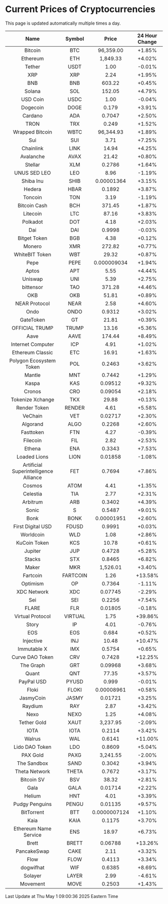 # Current Prices of Cryptocurrencies
This page is updated automatically multiple times a day.

| Name | Symbol | Price | 24 Hour Change |
| :---: |:---:| :---: | :---: |
| Bitcoin | BTC | 96,359.00 | +1.85% |
| Ethereum | ETH | 1,849.33 | +4.02% |
| Tether | USDT | 1.00 | -0.01% |
| XRP | XRP | 2.24 | +1.95% |
| BNB | BNB | 603.22 | +0.45% |
| Solana | SOL | 152.05 | +4.79% |
| USD Coin | USDC | 1.00 | -0.04% |
| Dogecoin | DOGE | 0.179 | +3.91% |
| Cardano | ADA | 0.7047 | +2.50% |
| TRON | TRX | 0.249 | +1.52% |
| Wrapped Bitcoin | WBTC | 96,344.93 | +1.89% |
| Sui | SUI | 3.71 | +7.25% |
| Chainlink | LINK | 14.94 | +4.25% |
| Avalanche | AVAX | 21.42 | +0.80% |
| Stellar | XLM | 0.2786 | +1.64% |
| UNUS SED LEO | LEO | 8.96 | -1.19% |
| Shiba Inu | SHIB | 0.00001364 | +3.15% |
| Hedera | HBAR | 0.1892 | +3.87% |
| Toncoin | TON | 3.19 | -1.19% |
| Bitcoin Cash | BCH | 371.45 | +1.87% |
| Litecoin | LTC | 87.16 | +3.83% |
| Polkadot | DOT | 4.18 | +2.03% |
| Dai | DAI | 0.9998 | -0.03% |
| Bitget Token | BGB | 4.38 | +0.12% |
| Monero | XMR | 272.82 | +0.77% |
| WhiteBIT Token | WBT | 29.32 | +0.87% |
| Pepe | PEPE | 0.000009034 | +1.94% |
| Aptos | APT | 5.55 | +4.44% |
| Uniswap | UNI | 5.39 | +2.75% |
| bittensor | TAO | 371.28 | +4.46% |
| OKB | OKB | 51.81 | +0.89% |
| NEAR Protocol | NEAR | 2.58 | +4.60% |
| Ondo | ONDO | 0.9312 | +3.02% |
| GateToken | GT | 21.81 | +0.39% |
| OFFICIAL TRUMP | TRUMP | 13.16 | +5.36% |
| Aave | AAVE | 174.44 | +8.49% |
| Internet Computer | ICP | 4.91 | +1.02% |
| Ethereum Classic | ETC | 16.91 | +1.63% |
| Polygon Ecosystem Token | POL | 0.2463 | +3.62% |
| Mantle | MNT | 0.7442 | +1.29% |
| Kaspa | KAS | 0.09512 | +9.32% |
| Cronos | CRO | 0.09054 | +2.18% |
| Tokenize Xchange | TKX | 29.88 | +0.13% |
| Render Token | RENDER | 4.61 | +5.58% |
| VeChain | VET | 0.02717 | +2.30% |
| Algorand | ALGO | 0.2268 | +2.60% |
| Fasttoken | FTN | 4.27 | -0.39% |
| Filecoin | FIL | 2.82 | +2.53% |
| Ethena | ENA | 0.3343 | +7.53% |
| Loaded Lions | LION | 0.01858 | -1.08% |
| Artificial Superintelligence Alliance | FET | 0.7694 | +7.86% |
| Cosmos | ATOM | 4.41 | +1.35% |
| Celestia | TIA | 2.77 | +2.31% |
| Arbitrum | ARB | 0.3402 | +4.39% |
| Sonic | S | 0.5487 | +9.01% |
| Bonk | BONK | 0.00001951 | +2.60% |
| First Digital USD | FDUSD | 0.9991 | +0.03% |
| Worldcoin | WLD | 1.08 | +2.86% |
| KuCoin Token | KCS | 10.78 | +0.61% |
| Jupiter | JUP | 0.4728 | +5.28% |
| Stacks | STX | 0.8465 | +6.82% |
| Maker | MKR | 1,526.01 | +3.40% |
| Fartcoin | FARTCOIN | 1.26 | +13.58% |
| Optimism | OP | 0.7364 | -1.11% |
| XDC Network | XDC | 0.07745 | -2.29% |
| Sei | SEI | 0.2256 | +7.54% |
| FLARE | FLR | 0.01805 | -0.18% |
| Virtual Protocol | VIRTUAL | 1.75 | +39.86% |
| Story | IP | 4.01 | -0.76% |
| EOS | EOS | 0.684 | +0.52% |
| Injective | INJ | 10.48 | +10.47% |
| Immutable X | IMX | 0.5754 | +0.65% |
| Curve DAO Token | CRV | 0.7428 | +12.25% |
| The Graph | GRT | 0.09968 | +3.68% |
| Quant | QNT | 77.35 | +3.57% |
| PayPal USD | PYUSD | 0.999 | -0.01% |
| Floki | FLOKI | 0.00008961 | +0.58% |
| JasmyCoin | JASMY | 0.01721 | +3.25% |
| Raydium | RAY | 2.87 | +3.42% |
| Nexo | NEXO | 1.25 | +4.08% |
| Tether Gold | XAUT | 3,237.95 | -2.09% |
| IOTA | IOTA | 0.2114 | +3.42% |
| Walrus | WAL | 0.6141 | +11.00% |
| Lido DAO Token | LDO | 0.8609 | +5.04% |
| PAX Gold | PAXG | 3,241.55 | -2.00% |
| The Sandbox | SAND | 0.3042 | +3.94% |
| Theta Network | THETA | 0.7672 | +3.17% |
| Bitcoin SV | BSV | 38.32 | +2.81% |
| Gala | GALA | 0.01714 | +2.22% |
| Helium | HNT | 4.01 | +3.39% |
| Pudgy Penguins | PENGU | 0.01135 | +9.57% |
| BitTorrent | BTT | 0.0000007124 | +1.10% |
| Kaia | KAIA | 0.1175 | +3.70% |
| Ethereum Name Service | ENS | 18.97 | +6.73% |
| Brett | BRETT | 0.06788 | +13.26% |
| PancakeSwap | CAKE | 2.11 | +3.32% |
| Flow | FLOW | 0.4113 | +3.34% |
| dogwifhat | WIF | 0.6385 | +8.69% |
| Solayer | LAYER | 2.99 | -4.61% |
| Movement | MOVE | 0.2503 | +1.43% |

Last Update at Thu May  1 09:00:36 2025 Eastern Time